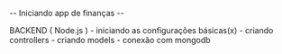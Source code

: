 -- Iniciando app de finanças --

 BACKEND ( Node.js )
    - iniciando as configurações básicas(x)
    - criando controllers
    - criando models
    - conexão com mongodb
